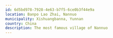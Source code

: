 ```yaml
---
id: 6d5bd978-7928-4e63-b7f5-6ce0b3f44e9a
location: Banpo Lao Zhai, Nannuo
municipality: Xishuangbanna, Yunnan
country: China
description: The most famous village of Nannuo
---
```

